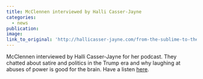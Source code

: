 ```yaml
---
title: McClennen interviewed by Halli Casser-Jayne
categories: 
  - news
publication:
image:
link_to_original: 'http://hallicasser-jayne.com/from-the-sublime-to-the-ridiculous-edition/'
---
```


McClennen interviewed by Halli Casser-Jayne for her podcast. They chatted about satire and politics in the Trump era and why laughing at abuses of power is good for the brain. Have a listen [here](http://hallicasser-jayne.com/from-the-sublime-to-the-ridiculous-edition/).